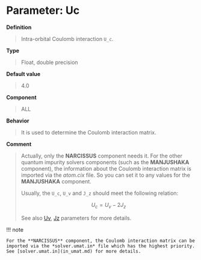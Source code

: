 # Parameter: Uc

**Definition**

> Intra-orbital Coulomb interaction ``U_c``.

**Type**

> Float, double precision

**Default value**

> 4.0

**Component**

> ALL

**Behavior**

> It is used to determine the Coulomb interaction matrix.

**Comment**

> Actually, only the **NARCISSUS** component needs it. For the other quantum impurity solvers components (such as the **MANJUSHAKA** component), the information about the Coulomb interaction matrix is imported via the *atom.cix* file. So you can set it to any values for the **MANJUSHAKA** component.
>
> Usually, the ``U_c``, ``U_v`` and ``J_z`` should meet the following relation:
>
> ```math
> \begin{equation}
> U_c = U_v - 2J_z
> \end{equation}
> ```
>
> See also [Uv](p_uv.md), [Jz](p_jz.md) parameters for more details.

!!! note

    For the **NARCISSUS** component, the Coulomb interaction matrix can be imported via the *solver.umat.in* file which has the highest priority. See [solver.umat.in](in_umat.md) for more details.
